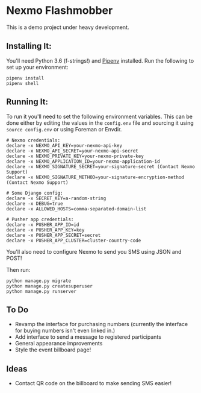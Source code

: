 # Nexmo Flashmobber

This is a demo project under heavy development.

## Installing It:

You'll need Python 3.6 (f-strings!) and [Pipenv] installed. Run the following to set up your environment:

```shell
pipenv install
pipenv shell
```

## Running It:

To run it you'll need to set the following environment variables. This can be done either by editing the values in the `config.env` file and sourcing it using `source config.env` or using Foreman or Envdir.

```
# Nexmo credentials:
declare -x NEXMO_API_KEY=your-nexmo-api-key
declare -x NEXMO_API_SECRET=your-nexmo-api-secret
declare -x NEXMO_PRIVATE_KEY=your-nexmo-private-key
declare -x NEXMO_APPLICATION_ID=your-nexmo-application-id
declare -x NEXMO_SIGNATURE_SECRET=your-signature-secret (Contact Nexmo Support)
declare -x NEXMO_SIGNATURE_METHOD=your-signature-encryption-method (Contact Nexmo Support)

# Some Django config:
declare -x SECRET_KEY=a-random-string
declare -x DEBUG=true
declare -x ALLOWED_HOSTS=comma-separated-domain-list

# Pusher app credentials:
declare -x PUSHER_APP_ID=id
declare -x PUSHER_APP_KEY=key
declare -x PUSHER_APP_SECRET=secret
declare -x PUSHER_APP_CLUSTER=cluster-country-code
```

You'll also need to configure Nexmo to send you SMS using JSON and POST!

Then run:

```shell
python manage.py migrate
python manage.py createsuperuser
python manage.py runserver
```

[pipenv]: https://docs.pipenv.org/

## To Do

* Revamp the interface for purchasing numbers (currently the interface for buying numbers isn't even linked in.)
* Add interface to send a message to registered participants
* General appearance improvements
* Style the event billboard page!

## Ideas

* Contact QR code on the billboard to make sending SMS easier!
